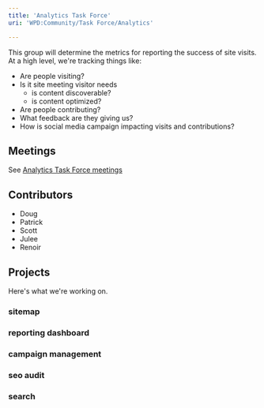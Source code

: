 ```yaml
---
title: 'Analytics Task Force'
uri: 'WPD:Community/Task Force/Analytics'

---
```

This group will determine the metrics for reporting the success of site visits. At a high level, we're tracking things like:

-   Are people visiting?
-   Is it site meeting visitor needs
    -   is content discoverable?
    -   is content optimized?
-   Are people contributing?
-   What feedback are they giving us?
-   How is social media campaign impacting visits and contributions?

## Meetings

See [Analytics Task Force meetings](/WPD:Community/Meetings/Analytics)

## Contributors

-   Doug
-   Patrick
-   Scott
-   Julee
-   Renoir

## Projects

Here's what we're working on.

### sitemap

### reporting dashboard

### campaign management

### seo audit

### search
